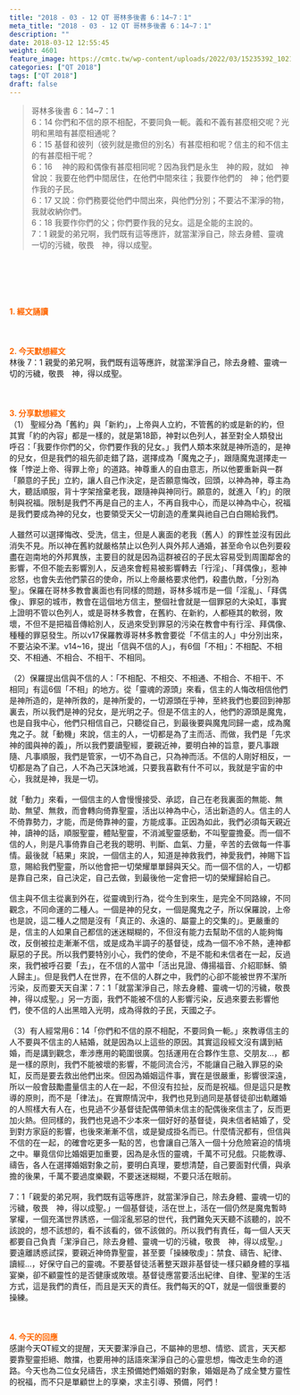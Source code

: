 ```yaml
---
title: "2018 - 03 - 12 QT 哥林多後書 6：14~7：1"
meta_title: "2018 - 03 - 12 QT 哥林多後書 6：14~7：1"
description: ""
date: 2018-03-12 12:55:45
weight: 4601
feature_image: https://cmtc.tw/wp-content/uploads/2022/03/15235392_10211799862337740_180693556567566654_o-1.webp
categories: ["QT 2018"]
tags: ["QT 2018"]
draft: false
---
```


<blockquote>哥林多後書 6：14~7：1<br />
6：14 你們和不信的原不相配，不要同負一軛。義和不義有甚麼相交呢？光明和黑暗有甚麼相通呢？<br />
6：15 基督和彼列（彼列就是撒但的別名）有甚麼相和呢？信主的和不信主的有甚麼相干呢？<br />
6：16 　神的殿和偶像有甚麼相同呢？因為我們是永生　神的殿，就如　神曾說：我要在他們中間居住，在他們中間來往；我要作他們的　神；他們要作我的子民。<br />
6：17 又說：你們務要從他們中間出來，與他們分別；不要沾不潔淨的物，我就收納你們。<br />
6：18 我要作你們的父；你們要作我的兒女。這是全能的主說的。<br />
7：1 親愛的弟兄啊，我們既有這等應許，就當潔淨自己，除去身體、靈魂一切的污穢，敬畏　神，得以成聖。</blockquote><br />
&nbsp;<br />
<br />
&nbsp;<br />
<br />
<span style="color: #ff6600;"><strong>1. </strong><strong>經文誦讀</strong></span><br />
<br />
<span style="color: #ff6600;"><strong> </strong></span><br />
<br />
<span style="color: #ff6600;"><strong>2. 今天默想</strong><strong>經文<br />
</strong></span>林後 7：1 親愛的弟兄啊，我們既有這等應許，就當潔淨自己，除去身體、靈魂一切的污穢，敬畏　神，得以成聖。<br />
<br />
&nbsp;<br />
<br />
<span style="color: #ff6600;"><strong>3. 分享默想經文<br />
</strong></span>（1） 聖經分為「舊約」與「新約」，上帝與人立約，不管舊的約或是新的約，但其實「約的內容」都是一樣的，就是第18節，神對以色列人，甚至對全人類發出呼召：「我要作你們的父，你們要作我的兒女。」我們人類本來就是神所造的，是神的兒女，但是我們的祖先卻走錯了路，選擇成為「魔鬼之子」，跟隨魔鬼選擇走一條「悖逆上帝、得罪上帝」的道路。神尊重人的自由意志，所以他要重新與一群「願意的子民」立約，讓人自己作決定，是否願意悔改，回頭，以神為神，尊主為大，聽話順服，背十字架捨棄老我，跟隨神與神同行。願意的，就進入「約」的限制與祝福。限制是我們不再是自己的主人，不再自我中心，而是以神為中心，祝福是我們要成為神的兒女，也要領受天父一切創造的產業與祂自己白白賜給我們。<br />
<br />
人雖然可以選擇悔改、受洗，信主，但是人裏面的老我（舊人）的罪性並沒有因此消失不見。所以神在舊約就嚴格禁止以色列人與外邦人通婚，甚至命令以色列要殺盡在迦南地的外邦異族，主要目的就是因為這群被召的子民太容易受到周圍鄰舍的影響，不但不能去影響別人，反過來會輕易被影響轉去「行淫」、「拜偶像」，惹神忿怒，也會失去他們蒙召的使命，所以上帝嚴格要求他們，殺盡仇敵，「分別為聖」。保羅在哥林多教會裏面也有同樣的問題，哥林多城市是一個「淫亂」、「拜偶像」、罪惡的城市，教會在這個地方信主，整個社會就是一個罪惡的大染缸，事實上證明不管以色列人，或是哥林多教會，在舊約、在新約，人都極其的軟弱，敗壞，不但不是把福音傳給別人，反過來受到罪惡的污染在教會中有行淫、拜偶像、種種的罪惡發生。所以v17保羅教導哥林多教會要從「不信主的人」中分別出來，不要沾染不潔。v14~16，提出「信與不信的人」，有6個「不相」：不相配、不相交、不相通、不相合、不相干、不相同。<br />
<br />
（2）保羅提出信與不信的人：「不相配、不相交、不相通、不相合、不相干、不相同」有這6個「不相」的地方。從「靈魂的源頭」來看，信主的人悔改相信他們是神所造的，是神所救的，是神所愛的，一切源頭在乎神，至終我們也要回到神那裏去，所以我們是神的兒女，是光明之子。但是不信主的人，他們的源頭是魔鬼，也是自我中心，他們只相信自己，只聽從自己，到最後要與魔鬼同歸一處，成為魔鬼之子。就「動機」來說，信主的人，一切都是為了主而活、而做，我們是「先求神的國與神的義」，所以我們要讀聖經，要親近神，要明白神的旨意，要凡事跟隨、凡事順服，我們是管家，一切不為自己，只為神而活。不信的人剛好相反，一切都是為了自己，人不為己天誅地滅，只要我喜歡有什不可以，我就是宇宙的中心，我就是神，我是一切。<br />
<br />
就「動力」來看，一個信主的人會慢慢接受、承認，自己在老我裏面的無能、無助、無望、無救，而會轉向倚靠聖靈，活出以神為中心，活出新造的人。信主的人不倚靠勢力，才能，而是倚靠神的靈，方能成事。正因為如此，我們必須每天親近神，讀神的話，順服聖靈，體貼聖靈，不消滅聖靈感動，不叫聖靈擔憂。而一個不信的人，則是凡事倚靠自己老我的聰明、判斷、血氣、力量，辛苦的去做每一件事情。最後就「結果」來說，一個信主的人，知道是神救我們，神愛我們，神賜下旨意，賜給我們聖靈，所以他會把一切榮耀單單歸與天父。而一個不信的人，一切都是靠自己來，自己決定，自己去做，到最後他一定會把一切的榮耀歸給自己。<br />
<br />
信主與不信主從裏到外在，從靈魂到行為，從今生到來生，是完全不同路線，不同觀念，不同命運的二種人。一個是神的兒女，一個是魔鬼之子，所以保羅說，上帝也是說，這二種人之間是沒有「真正的、永遠的、屬靈上的交集的」。更嚴重的是，信主的人如果自己都信的迷迷糊糊的，不但沒有能力去幫助不信的人能夠悔改，反倒被拉走漸漸不信，或是成為半調子的基督徒，成為一個不冷不熱，連神都厭惡的子民。所以我們要特別小心，我們的使命，不是不能和未信者在一起，反過來，我們被呼召要「去」，在不信的人當中「活出見證、傳揚福音、介紹耶穌、領人歸主」。但是我們人在世界，在不信的人群之中，我們的心卻不能被世界不潔所污染，反而要天天自潔：7：1「就當潔淨自己，除去身體、靈魂一切的污穢，敬畏神，得以成聖。」另一方面，我們不能被不信的人影響污染，反過來要去影響他們，使不信的人出黑暗入光明，成為得救的子民，天國之子。<br />
<br />
（3）有人經常用6：14「你們和不信的原不相配，不要同負一軛。」來教導信主的人不要與不信主的人結婚，就是因為以上這些的原因。其實這段經文沒有講到結婚，而是講到觀念，牽涉應用的範圍很廣。包括運用在合夥作生意、交朋友…，都是一樣的原則，我們不能被壞的影響，不能同流合污，不能讓自己融入罪惡的染缸，反而是要去救出他們出來。但因為婚姻這件事，實在是很嚴重，影響很深遠，所以一般會鼓勵盡量信主的人在一起，不但沒有拉扯，反而是祝福。但是這只是教導的原則，而不是「律法」。在實際情況中，我們也見到過同是基督徒卻出軌離婚的人照樣大有人在，也見過不少基督徒配偶帶領未信主的配偶後來信主了，反而更加火熱。但同樣的，我們也見過不少本來一個好好的基督徒，與未信者結婚了，受到對方家庭的影響，也後來漸漸不信，或是變成掛名而已。什麼情況都有，但信與不信的在一起，的確會吃更多一點的苦，也會讓自己落入一個十分危險窘迫的情境之中。畢竟信仰比婚姻更加重要，因為是永恆的靈魂，千萬不可兒戲。只能教導、禱告，各人在選擇婚姻對象之前，要明白真理，要想清楚，自己要面對代價，與承擔的後果，千萬不要過度樂觀，不要迷迷糊糊，不要只活在眼前。<br />
<br />
7：1「親愛的弟兄啊，我們既有這等應許，就當潔淨自己，除去身體、靈魂一切的污穢，敬畏　神，得以成聖。」一個基督徒，活在世上，活在一個仍然是魔鬼暫時掌權，一個充滿世界誘惑，一個淫亂邪惡的世代，我們難免天天聽不該聽的，說不該說的，想不該想的，看不該看的，做不該做的。所以我們有責任，每一個人天天都要自己負責「潔淨自己，除去身體、靈魂一切的污穢，敬畏　神，得以成聖。」要遠離誘惑試探，要親近神倚靠聖靈，甚至要「操練敬虔」：禁食、禱告、紀律、讀經…，好保守自己的靈魂。不要基督徒活著整天跟非基督徒一樣只顧身體的享福宴樂，卻不顧靈性的是否健康或敗壞。基督徒應當要活出紀律、自律、聖潔的生活方式，這是我們的責任，而且是天天的責任。我們每天的QT，就是一個很重要的操練。<br />
<br />
&nbsp;<br />
<br />
<span style="color: #ff6600;"><strong>4. 今天的回應<br />
</strong></span>感謝今天QT經文的提醒，天天要潔淨自己，不屬神的思想、情慾、謊言，天天都要靠聖靈拒絕、敵擋，也要用神的話語來潔淨自己的心靈思想，悔改走生命的道路。今天也為二位女兒禱告，求主預備她們婚姻的對象，婚姻是為了成全雙方靈性的祝福，而不只是單顧世上的享樂，求主引導、預備，阿們！
        